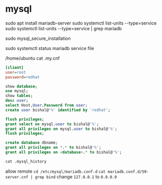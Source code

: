 # mysql

sudo apt install mariadb-server
sudo systemctl list-units --type=service
sudo systemctl list-units --type=service | grep mariadb

sudo mysql_secure_installation

sudo systemctl status mariadb
service file

/home/ubuntu
cat .my.cnf

```ini
[client]
user=root
password=redhat
```

```sql
show database;
use mysql;
show tables;
desc user;
select Host,User,Password from user;
create user bishal@'%' identified by 'redhat';

flush privileges;
grant select on mysql.user to bishal@'%';
grant all privileges on mysql.user to bishal@'%';
flush privileges;

create database dbname;
grant all privileges on *.* to bishal@'%';
grant all privileges on <database>.* to bishal@'%';

cat .mysql_history
```

allow remote
`cd /etc/mysql/mariadb.conf.d`
`cat mariadb.conf.d/50-server.cnf | grep bind`
change `127.0.0.1` to `0.0.0.0`
